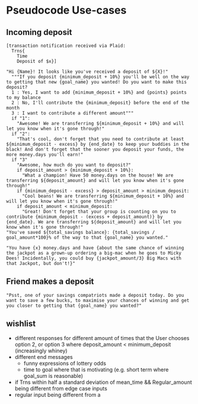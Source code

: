 # Pseudocode Use-cases

## Incoming deposit
```
[transaction notification received via Plaid:
  Trns{
    Time
    Deposit of $x}]

"Hi {Name}! It looks like you've received a deposit of ${X}!"
  """If you deposit {minimum_deposit + 10%} you'll be well on the way to getting that new {goal_name} you wanted! Do you want to make this deposit?
  1 : Yes, I want to add {minimum_deposit + 10%} and {points} points to my balance
  2 : No, I'll contribute the {minimum_deposit} before the end of the month
  3 : I want to contribute a different amount"""
  if "1":
    "Awesome! We are transferring ${minimum_deposit + 10%} and will let you know when it's gone through!"
  if "2":
    "That's cool, don't forget that you need to contribute at least ${minimum_deposit - excess} by {end_date} to keep your buddies in the black! And don't forget that the sooner you deposit your funds, the more money.days you'll earn!"
  if "3"
    "Awesome, how much do you want to deposit?"
    if deposit_amount > {minimum_deposit + 10%}:
      "What a champion! Have 50 money.days on the house! We are transferring ${deposit_amount} and will let you know when it's gone through!"
    if {minimum_deposit - excess} > deposit_amount > minimum_deposit:
      "Cool beans! We are transferring ${minimum_deposit + 10%} and will let you know when it's gone through!"
    if deposit_amount < minimum_deposit:
      "Great! Don't forget that your group is counting on you to contribute {minimum_deposit - (excess + deposit_amount)} by {end_date}. We are transferring ${deposit_amount} and will let you know when it's gone through!"
"You've saved ${total_savings balance}: {total_savings / goal_amount*100}% of the way to that {goal_name} you wanted."

"You have {x} money.days and have {about the same chance of winning the jackpot as a grown-up ordering a big-mac when he goes to Micky Dees! Incidentally, you could buy {jackpot_amount/3} Big Macs with that Jackpot, but don't!}"
```

## Friend makes a deposit

```
"Psst, one of your savings compatriots made a deposit today. Do you want to save a few bucks, to maximise your chances of winning and get you closer to getting that {goal_name} you wanted?"

```

## wishlist
- different responses for different amount of times that the User chooses option 2, or option 3 where deposit_amount < minimum_deposit (increasingly whiney)
- different end messages
  - funny expressions of lottery odds
  - time to goal where that is motivating (e.g. short term where goal_sum is reasonable)
- if Trns within half a standard deviation of mean_time && Regular_amount being different from edge case inputs
- regular input being different from a
